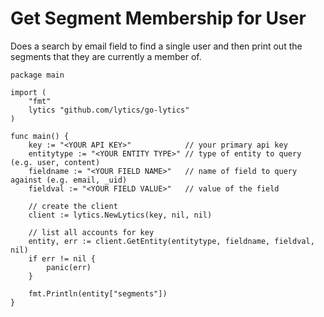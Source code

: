 # Get Segment Membership for User
Does a search by email field to find a single user and then print out the segments that they are currently a member of.

```
package main

import (
	"fmt"
	lytics "github.com/lytics/go-lytics"
)

func main() {
	key := "<YOUR API KEY>"            // your primary api key
	entitytype := "<YOUR ENTITY TYPE>" // type of entity to query (e.g. user, content)
	fieldname := "<YOUR FIELD NAME>"   // name of field to query against (e.g. email, _uid)
	fieldval := "<YOUR FIELD VALUE>"   // value of the field

	// create the client
	client := lytics.NewLytics(key, nil, nil)

	// list all accounts for key
	entity, err := client.GetEntity(entitytype, fieldname, fieldval, nil)
	if err != nil {
		panic(err)
	}

	fmt.Println(entity["segments"])
}
```